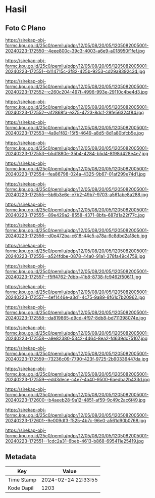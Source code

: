 # Hasil

## Foto C Plano

https://sirekap-obj-formc.kpu.go.id/25c0/pemilu/pdpr/12/05/08/20/05/1205082005001-20240223-172550--4eee800c-39c3-4003-a6e9-a018950f1fef.jpg

https://sirekap-obj-formc.kpu.go.id/25c0/pemilu/pdpr/12/05/08/20/05/1205082005001-20240223-172551--b114715c-3f82-425b-9253-cd29a8392c3d.jpg

https://sirekap-obj-formc.kpu.go.id/25c0/pemilu/pdpr/12/05/08/20/05/1205082005001-20240223-172552--c260c204-497f-4996-993e-29110c4be4d3.jpg

https://sirekap-obj-formc.kpu.go.id/25c0/pemilu/pdpr/12/05/08/20/05/1205082005001-20240223-172552--af2868fa-e375-4723-8dcf-29fe56324f84.jpg

https://sirekap-obj-formc.kpu.go.id/25c0/pemilu/pdpr/12/05/08/20/05/1205082005001-20240223-172553--4a9e1f82-15f5-4649-a8d5-8d1a80bfcb5e.jpg

https://sirekap-obj-formc.kpu.go.id/25c0/pemilu/pdpr/12/05/08/20/05/1205082005001-20240223-172553--b5df880e-35b4-4284-b5d4-8f98d428e4e7.jpg

https://sirekap-obj-formc.kpu.go.id/25c0/pemilu/pdpr/12/05/08/20/05/1205082005001-20240223-172554--fea86798-024a-4325-9b67-01af299e74d1.jpg

https://sirekap-obj-formc.kpu.go.id/25c0/pemilu/pdpr/12/05/08/20/05/1205082005001-20240223-172555--5b6b3e6e-e7b2-49b7-9703-a561abe8a288.jpg

https://sirekap-obj-formc.kpu.go.id/25c0/pemilu/pdpr/12/05/08/20/05/1205082005001-20240223-172555--89e429a2-8558-4371-8bfa-687d1a22f77c.jpg

https://sirekap-obj-formc.kpu.go.id/25c0/pemilu/pdpr/12/05/08/20/05/1205082005001-20240223-172556--d0e472ba-c618-44c5-a78a-6c8dbd2a18eb.jpg

https://sirekap-obj-formc.kpu.go.id/25c0/pemilu/pdpr/12/05/08/20/05/1205082005001-20240223-172556--a524fdbe-0878-44a0-91a1-378fa49c4759.jpg

https://sirekap-obj-formc.kpu.go.id/25c0/pemilu/pdpr/12/05/08/20/05/1205082005001-20240223-172557--f5ff4762-7dbb-41b8-8738-fc9462f50611.jpg

https://sirekap-obj-formc.kpu.go.id/25c0/pemilu/pdpr/12/05/08/20/05/1205082005001-20240223-172557--4ef1446e-a3d1-4c75-9a89-8f61c7b20962.jpg

https://sirekap-obj-formc.kpu.go.id/25c0/pemilu/pdpr/12/05/08/20/05/1205082005001-20240223-172558--da819865-d9cd-4f97-8db8-bd711398074e.jpg

https://sirekap-obj-formc.kpu.go.id/25c0/pemilu/pdpr/12/05/08/20/05/1205082005001-20240223-172558--a9e82380-5342-4464-8ea2-fd639dc75107.jpg

https://sirekap-obj-formc.kpu.go.id/25c0/pemilu/pdpr/12/05/08/20/05/1205082005001-20240223-172559--73236c09-7790-423f-9725-2b90336447da.jpg

https://sirekap-obj-formc.kpu.go.id/25c0/pemilu/pdpr/12/05/08/20/05/1205082005001-20240223-172559--edd3dece-c4e7-4a40-9500-6aedba2b433d.jpg

https://sirekap-obj-formc.kpu.go.id/25c0/pemilu/pdpr/12/05/08/20/05/1205082005001-20240223-172600--b4aeeb28-9a12-4851-af59-9c49c2ac6f49.jpg

https://sirekap-obj-formc.kpu.go.id/25c0/pemilu/pdpr/12/05/08/20/05/1205082005001-20240223-172601--9e009df3-f525-4b7c-96e0-a561d90b0768.jpg

https://sirekap-obj-formc.kpu.go.id/25c0/pemilu/pdpr/12/05/08/20/05/1205082005001-20240223-172551--1cdc2a31-6beb-4613-b868-695411e25419.jpg


## Metadata

| Key        | Value               |
| ---------- | ------------------- |
| Time Stamp | 2024-02-24 22:33:55 |
| Kode Dapil | 1203                |



